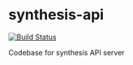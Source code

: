 # synthesis-api 
[![Build Status](https://magnum.travis-ci.com/eddotman/synthesis-api.svg?token=Qp58uS5syWFs5JMLCgBb&branch=master)](https://travis-ci.org/eddotman/synthesis-api)

Codebase for synthesis API server

